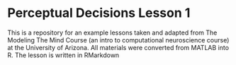 # Perceptual Decisions Lesson 1
This is a repository for an example lessons taken and adapted from The Modeling The Mind Course (an intro to computational neuroscience course) at the University of Arizona. All materials were converted from MATLAB  into R.
The lesson is written in RMarkdown
